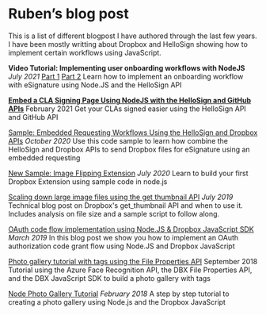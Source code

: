 # Ruben’s blog post
This is a list of different blogpost I have authored through the last few years. I have been mostly writting about Dropbox and HelloSign showing how to implement certain workflows using JavaScript.

**Video Tutorial: Implementing user onboarding workflows with NodeJS**
*July 2021*
[Part 1](https://www.hellosign.com/blog/video-tutorial-implementing-user-onboarding-workflows-with-nodejs-and-the-hellosign-api-part-1)
[Part 2](https://www.hellosign.com/blog/video-tutorial-implementing-user-onboarding-workflows-with-nodejs-and-the-hellosign-api-part-2)
Learn how to implement an onboarding workflow with eSignature using Node.JS and the HelloSign API

[**Embed a CLA Signing Page Using NodeJS with the HelloSign and GitHub APIs**](https://www.hellosign.com/blog/embed-a-cla-signing-page-using-nodejs-with-the-hellosign-and-github-apis)
February 2021
Get your CLAs signed easier using the HelloSign API and GitHub API

[Sample: Embedded Requesting Workflows Using the HelloSign and Dropbox APIs](https://dropbox.tech/developers/sample--embedded-requesting-workflows-using-the-hellosign-and-dr)
*October 2020*
Use this code sample to learn how combine the HelloSign and Dropbox APIs to send Dropbox files for eSignature using an embedded requesting

[New Sample: Image Flipping Extension](https://dropbox.tech/developers/new-sample--image-flipping-extension)
*July 2020*
Learn to build your first Dropbox Extension using sample code in node.js

[Scaling down large image files using the get thumbnail API](https://dropbox.tech/developers/scaling-down-large-image-files-using-the-get-thumbnail-api)
*July 2019*
Technical blog post on Dropbox's get_thumbnail API and when to use it. Includes analysis on file size and a sample script to follow along.

[OAuth code flow implementation using Node.JS & Dropbox JavaScript SDK](https://dropbox.tech/developers/oauth-code-flow-implementation-using-node-js-and-dropbox-javascript-sdk)
*March 2019*
In this blog post we show you how to implement an OAuth authorization code grant flow using Node.JS and Dropbox JavaScript

[Photo gallery tutorial with tags using the File Properties API](https://dropbox.tech/developers/photo-gallery-tutorial-with-tags)
September 2018
Tutorial using the Azure Face Recognition API, the DBX File Properties API, and the DBX JavaScript SDK to build a photo gallery with tags

[Node Photo Gallery Tutorial](https://dropbox.tech/developers/node-photo-gallery-tutorial)
*February 2018*
A step by step tutorial to creating a photo gallery using Node.js and the Dropbox JavaScript 

